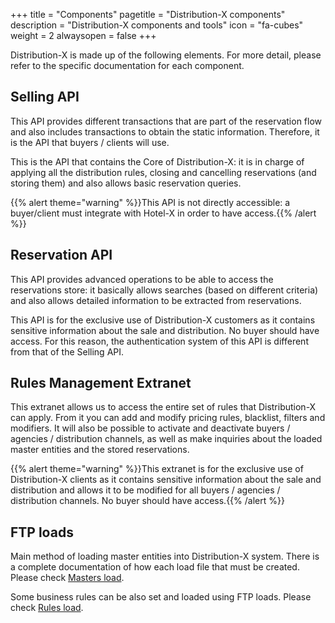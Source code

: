 +++
title = "Components"
pagetitle = "Distribution-X components"
description = "Distribution-X components and tools"
icon = "fa-cubes"
weight = 2
alwaysopen = false
+++

Distribution-X is made up of the following elements. For more detail, please refer to the specific documentation for each component.

## Selling API

This API provides different transactions that are part of the reservation flow and also includes transactions to obtain the static information. Therefore, it is the API that buyers / clients will use.

This is the API that contains the Core of Distribution-X: it is in charge of applying all the distribution rules, closing and cancelling reservations (and storing them) and also allows basic reservation queries.

{{% alert theme="warning" %}}This API is not directly accessible: a buyer/client must integrate with Hotel-X in order to have access.{{% /alert %}}


## Reservation API

This API provides advanced operations to be able to access the reservations store: it basically allows searches (based on different criteria) and also allows detailed information to be extracted from reservations.

This API is for the exclusive use of Distribution-X customers as it contains sensitive information about the sale and distribution. No buyer should have access. For this reason, the authentication system of this API is different from that of the Selling API.


## Rules Management Extranet

This extranet allows us to access the entire set of rules that Distribution-X can apply. From it you can add and modify pricing  rules, blacklist, filters and modifiers. It will also be possible to activate and deactivate buyers / agencies / distribution  channels, as well as make inquiries about the loaded master entities and the stored reservations.

{{% alert theme="warning" %}}This extranet is for the exclusive use of Distribution-X clients as it contains sensitive information about the sale and distribution and allows it to be modified for all buyers / agencies / distribution  channels. No buyer should have access.{{% /alert %}}


## FTP loads

Main method of loading master entities into Distribution-X system. There is a complete documentation of how each load file that must be created. Please check [Masters load](./../file-loads/masters).

Some business rules can be also set and loaded using FTP loads. Please check [Rules load](./../file-loads/rules).